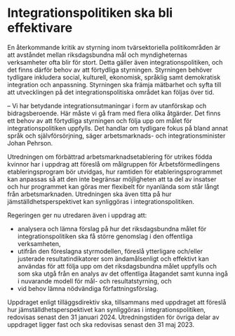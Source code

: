 # Integrationspolitiken ska bli effektivare

En återkommande kritik av styrning inom tvärsektoriella politikområden är att avståndet mellan riksdagsbundna mål och myndigheternas verksamheter ofta blir för stort. Detta gäller även integrationspolitiken, och det finns därför behov av att förtydliga styrningen. Styrningen behöver tydligare inkludera social, kulturell, ekonomisk, språklig samt demokratisk integration och anpassning. Styrningen ska främja mätbarhet och syfta till att utvecklingen på det integrationspolitiska området kan följas över tid.

– Vi har betydande integrationsutmaningar i form av utanförskap och bidragsberoende. Här måste vi gå fram med flera olika åtgärder. Det finns ett behov av att förtydliga styrningen och följa upp om målet för integrationspolitiken uppfylls. Det handlar om tydligare fokus på bland annat språk och självförsörjning, säger arbetsmarknads\- och integrationsminister Johan Pehrson.

Utredningen om förbättrad arbetsmarknadsetablering för utrikes födda kvinnor har i uppdrag att föreslå om målgruppen för Arbetsförmedlingens etableringsprogram bör utvidgas, hur ramtiden för etableringsprogrammet kan anpassas så att den inte begränsar möjligheten att ta del av insatser och hur programmet kan göras mer flexibelt för nyanlända som står långt från arbetsmarknaden. Utredningen ska även titta på hur jämställdhetsperspektivet kan synliggöras i integrationspolitiken.

Regeringen ger nu utredaren även i uppdrag att:

* analysera och lämna förslag på hur det riksdagsbundna målet för integrationspolitiken ska få större genomslag i den offentliga verksamheten,
* utifrån den föreslagna styrmodellen, föreslå ytterligare och/eller justerade resultatindikatorer som ändamålsenligt och effektivt kan användas för att följa upp om det riksdagsbundna målet uppfylls och som ska utgå från en analys av det offentliga åtagandet samt kunna ingå i nuvarande modell för mål\- och resultatstyrning, och
* vid behov lämna nödvändiga författningsförslag.

Uppdraget enligt tilläggsdirektiv ska, tillsammans med uppdraget att föreslå hur jämställdhetsperspektivet kan synliggöras i integrationspolitiken, redovisas senast den 31 januari 2024\. Utredningstiden för övriga delar av uppdraget ligger fast och ska redovisas senast den 31 maj 2023\.
